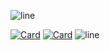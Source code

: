 ![line](https://capsule-render.vercel.app/api?type=rect&color=gradient&height=1)

[![Card](https://github-readme-stats-git-masterrstaa-rickstaa.vercel.app/api/pin?username=awesomewhy&repo=Avito&show_owner=true&bg_color=22272E&text_color=9F9F9F&title_color=9F9F9F&icon_color=9F9F9F)](https://github.com/serentyxd/Avito)
[![Card](https://github-readme-stats-git-masterrstaa-rickstaa.vercel.app/api/pin?username=awesomewhy&repo=Algorithms&show_owner=true&bg_color=22272E&text_color=9F9F9F&title_color=9F9F9F&icon_color=9F9F9F)](https://github.com/serentyxd/Algorithms)
![line](https://capsule-render.vercel.app/api?type=rect&color=gradient&height=1)
